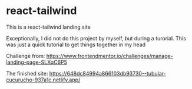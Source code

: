 # react-tailwind
This is a react-tailwind landing site

Exceptionally, I did not do this project by myself, but during a turorial. This was just a quick tutorial to get things together in my head

Challenge from:
https://www.frontendmentor.io/challenges/manage-landing-page-SLXqC6P5

The finished site:
https://648dc84994a866103db93730--tubular-cucurucho-937a1c.netlify.app/
